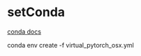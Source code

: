 # setConda

[conda docs](https://conda.io/docs/user-guide/tasks/manage-environments.html)

conda env create -f virtual_pytorch_osx.yml
